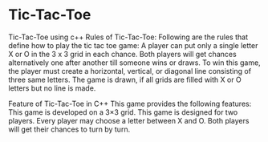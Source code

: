 # Tic-Tac-Toe
Tic-Tac-Toe using c++
Rules of Tic-Tac-Toe:
Following are the rules that define how to play the tic tac toe game:
A player can put only a single letter X or O in the 3 x 3 grid in each chance.
Both players will get chances alternatively one after another till someone wins or draws. 
To win this game, the player must create a horizontal, vertical, or diagonal line consisting of three same letters.
The game is drawn, if all grids are filled with X or O letters but no line is made.

Feature of Tic-Tac-Toe in C++
This game provides the following features:
This game is developed on a 3×3 grid.
This game is designed for two players.
Every player may choose a letter between X and O.
Both players will get their chances to turn by turn.
